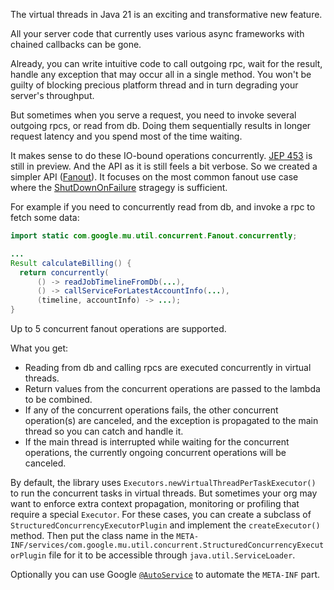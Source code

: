 The virtual threads in Java 21 is an exciting and transformative new feature.

All your server code that currently uses various async frameworks with chained callbacks can be gone.

Already, you can write intuitive code to call outgoing rpc, wait for the result, handle any exception that may occur all in a single method. You won't be guilty of blocking precious platform thread and in turn degrading your server's throughput.

But sometimes when you serve a request, you need to invoke several outgoing rpcs, or read from db. Doing them sequentially results in longer request latency and you spend most of the time waiting.

It makes sense to do these IO-bound operations concurrently. [JEP 453](https://openjdk.org/jeps/453) is still in preview. And the API as it is still feels a bit verbose. So we created a simpler API ([Fanout](https://google.github.io/mug/apidocs/com/google/mu/util/concurrent/Fanout.html)). It focuses on the most common fanout use case where the [ShutDownOnFailure](https://docs.oracle.com/en/java/javase/20/docs/api/jdk.incubator.concurrent/jdk/incubator/concurrent/StructuredTaskScope.ShutdownOnFailure.html) stragegy is sufficient.

For example if you need to concurrently read from db, and invoke a rpc to fetch some data:

```java {.good}
import static com.google.mu.util.concurrent.Fanout.concurrently;

...
Result calculateBilling() {
  return concurrently(
      () -> readJobTimelineFromDb(...),
      () -> callServiceForLatestAccountInfo(...),
      (timeline, accountInfo) -> ...);
}
```

Up to 5 concurrent fanout operations are supported.

What you get:

* Reading from db and calling rpcs are executed concurrently in virtual threads.
* Return values from the concurrent operations are passed to the lambda to be combined.
* If any of the concurrent operations fails, the other concurrent operation(s) are canceled, and the exception is propagated to the main thread so you can catch and handle it.
* If the main thread is interrupted while waiting for the concurrent operations, the currently ongoing concurrent operations will be canceled.

By default, the library uses `Executors.newVirtualThreadPerTaskExecutor()` to run the concurrent tasks in virtual threads. But sometimes your org may want to enforce extra context propagation, monitoring or profiling that require a special `Executor`. For these cases, you can create a subclass of `StructuredConcurrencyExecutorPlugin` and implement the `createExecutor()` method. Then put the class name in the `META-INF/services/com.google.mu.util.concurrent.StructuredConcurrencyExecutorPlugin` file for it to be accessible through `java.util.ServiceLoader`.

Optionally you can use Google [`@AutoService`](http://github.com/google/auto/tree/main/service) to automate the `META-INF` part.